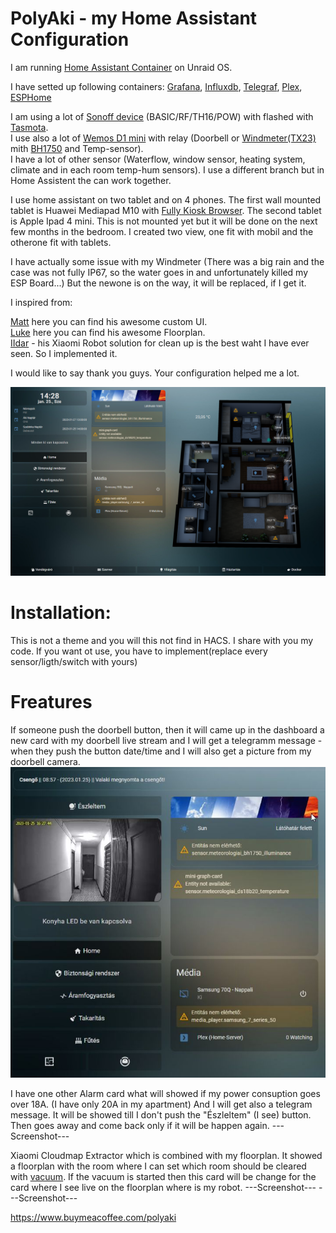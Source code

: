 # PolyAki - my Home Assistant Configuration

I am running [Home Assistant Container](https://www.home-assistant.io/installation/#compare-installation-methods) on Unraid OS.

I have setted up following containers: [Grafana](https://hub.docker.com/r/grafana/grafana), [Influxdb](https://hub.docker.com/_/influxdb), [Telegraf](https://hub.docker.com/_/telegraf), [Plex](https://hub.docker.com/r/linuxserver/plex), [ESPHome](https://hub.docker.com/r/esphome/esphome) <br/>

I am using a lot of [Sonoff device](https://sonoff.tech/) (BASIC/RF/TH16/POW) with flashed with [Tasmota](https://tasmota.github.io/docs/). <br/>
I use also a lot of [Wemos D1 mini](https://www.wemos.cc/en/latest/d1/d1_mini.html) with relay (Doorbell or [Windmeter(TX23)](https://www.lacrossetechnology.com/products/tx23u) mith [BH1750](https://www.mouser.com/datasheet/2/348/bh1750fvi-e-186247.pdf) and Temp-sensor). <br/>
I have a lot of other sensor (Waterflow, window sensor, heating system, climate and in each room temp-hum sensors). I use a different branch but in Home Assistent the can work together.

I use home assistant on two tablet and on 4 phones. The first wall mounted tablet is Huawei Mediapad M10 with [Fully Kiosk Browser](https://www.fully-kiosk.com/#get-kiosk-apps). The second tablet is Apple Ipad 4 mini. This is not mounted yet but it will be done on the next few months in the bedroom. I created two view, one fit with mobil and the otherone fit with tablets.

I have actually some issue with my Windmeter (There was a big rain and the case was not fully IP67, so the water goes in and unfortunately killed my ESP Board...) But the newone is on the way, it will be replaced, if I get it.

I inspired from:

[Matt](https://github.com/matt8707/hass-config) here you can find his awesome custom UI. <br/>
[Luke](https://github.com/lukevink/hass-config-lajv) here you can find his awesome Floorplan. <br/>
[IIdar](https://community.home-assistant.io/t/xiaomi-cloud-vacuum-map-extractor/231292/555) - his Xiaomi Robot solution for clean up is the best waht I have ever seen. So I implemented it.

I would like to say thank you guys. Your configuration helped me a lot.

![Screenshot](pictures/home.png)

# Installation:
This is not a theme and you will this not find in HACS.
I share with you my code.
If you want ot use, you have to implement(replace every sensor/ligth/switch with yours)

# Freatures
If someone push the doorbell button, then it will came up in the dashboard a new card with my doorbell live stream and I will get a telegramm message - when they push the button date/time and I will also get a picture from my doorbell camera.
![Screenshot](pictures/doorbell.jpg.jpg)

I have one other Alarm card what will showed if my power consuption goes over 18A. (I have only 20A in my apartment) And I will get also a telegram message. It will be showed till I don't push the "Észleltem" (I see) button. Then goes away and come back only if it will be happen again.
---Screenshot---

Xiaomi Cloudmap Extractor which is combined with my floorplan.
It showed a floorplan with the room where I can set which room should be cleared with [vacuum](https://xiaomi-store.hu/hu/porszivok/1283-xiaomi-roborock-s5-max-black-6970995781939.html). If the vacuum is started then this card will be change for the card where I see live on the floorplan where is my robot.
---Screenshot---
---Screenshot---





https://www.buymeacoffee.com/polyaki
